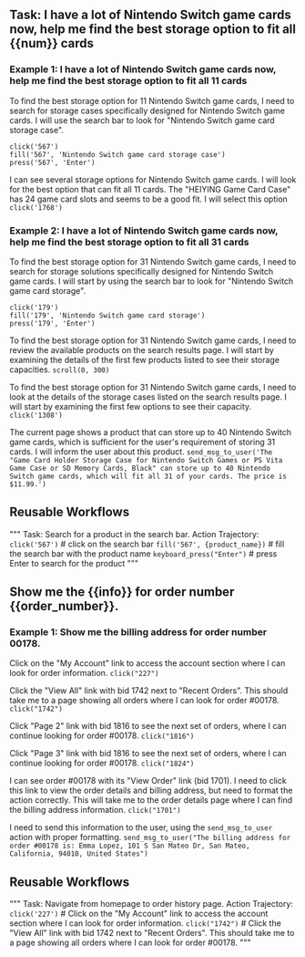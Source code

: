 ## Task: I have a lot of Nintendo Switch game cards now, help me find the best storage option to fit all {{num}} cards

### Example 1: I have a lot of Nintendo Switch game cards now, help me find the best storage option to fit all 11 cards
To find the best storage option for 11 Nintendo Switch game cards, I need to search for storage cases specifically designed for Nintendo Switch game cards. I will use the search bar to look for "Nintendo Switch game card storage case".
```
click('567')
fill('567', 'Nintendo Switch game card storage case')
press('567', 'Enter')
```
I can see several storage options for Nintendo Switch game cards. I will look for the best option that can fit all 11 cards. The "HEIYING Game Card Case" has 24 game card slots and seems to be a good fit. I will select this option
```click('1768')```

### Example 2: I have a lot of Nintendo Switch game cards now, help me find the best storage option to fit all 31 cards
To find the best storage option for 31 Nintendo Switch game cards, I need to search for storage solutions specifically designed for Nintendo Switch game cards. I will start by using the search bar to look for "Nintendo Switch game card storage".
```
click('179')
fill('179', 'Nintendo Switch game card storage')
press('179', 'Enter')
```

To find the best storage option for 31 Nintendo Switch game cards, I need to review the available products on the search results page. I will start by examining the details of the first few products listed to see their storage capacities.
```scroll(0, 300)```

To find the best storage option for 31 Nintendo Switch game cards, I need to look at the details of the storage cases listed on the search results page. I will start by examining the first few options to see their capacity.
```click('1308')```

The current page shows a product that can store up to 40 Nintendo Switch game cards, which is sufficient for the user's requirement of storing 31 cards. I will inform the user about this product.
```send_msg_to_user('The "Game Card Holder Storage Case for Nintendo Switch Games or PS Vita Game Case or SD Memory Cards, Black" can store up to 40 Nintendo Switch game cards, which will fit all 31 of your cards. The price is $11.99.')```

## Reusable Workflows
"""
Task: Search for a product in the search bar.
Action Trajectory:
```click('567')```  # click on the search bar
```fill('567', {product_name})```  # fill the search bar with the product name
```keyboard_press("Enter")```  # press Enter to search for the product
"""


## Show me the {{info}} for order number {{order_number}}.
### Example 1: Show me the billing address for order number 00178.
Click on the "My Account" link to access the account section where I can look for order information.
```click("227")```

Click the "View All" link with bid 1742 next to "Recent Orders". This should take me to a page showing all orders where I can look for order #00178.
```click("1742")```

Click "Page 2" link with bid 1816 to see the next set of orders, where I can continue looking for order #00178.
```click("1816")```

Click "Page 3" link with bid 1816 to see the next set of orders, where I can continue looking for order #00178.
```click("1824")```

I can see order #00178 with its "View Order" link (bid 1701). I need to click this link to view the order details and billing address, but need to format the action correctly. This will take me to the order details page where I can find the billing address information.
```click("1701")```

I need to send this information to the user, using the `send_msg_to_user` action with proper formatting.
```send_msg_to_user("The billing address for order #00178 is: Emma Lopez, 101 S San Mateo Dr, San Mateo, California, 94010, United States")```

## Reusable Workflows
"""
Task: Navigate from homepage to order history page.
Action Trajectory:
```click('227')```  # Click on the "My Account" link to access the account section where I can look for order information.
```click("1742")```  # Click the "View All" link with bid 1742 next to "Recent Orders". This should take me to a page showing all orders where I can look for order #00178.
"""